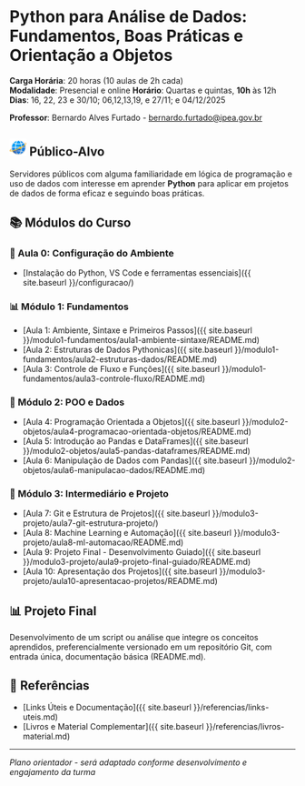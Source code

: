 # Python para Análise de Dados: Fundamentos, Boas Práticas e Orientação a Objetos

**Carga Horária**: 20 horas (10 aulas de 2h cada)  
**Modalidade**: Presencial e online 
**Horário**: Quartas e quintas, **10h** às 12h  
**Dias**: 16, 22, 23 e 30/10; 06,12,13,19, e 27/11; e 04/12/2025

**Professor**: Bernardo Alves Furtado - bernardo.furtado@ipea.gov.br

## <img src="images/world.png" width="30"> Público-Alvo
Servidores públicos com alguma familiaridade em lógica de programação e uso de dados com interesse em aprender **Python** para aplicar em projetos de dados de forma eficaz e seguindo boas práticas.

## 📚 Módulos do Curso

### 🔧 Aula 0: Configuração do Ambiente

- [Instalação do Python, VS Code e ferramentas essenciais]({{ site.baseurl }}/configuracao/)

### 📊 Módulo 1: Fundamentos
- [Aula 1: Ambiente, Sintaxe e Primeiros Passos]({{ site.baseurl }}/modulo1-fundamentos/aula1-ambiente-sintaxe/README.md)
- [Aula 2: Estruturas de Dados Pythonicas]({{ site.baseurl }}/modulo1-fundamentos/aula2-estruturas-dados/README.md)
- [Aula 3: Controle de Fluxo e Funções]({{ site.baseurl }}/modulo1-fundamentos/aula3-controle-fluxo/README.md)

### 🐍 Módulo 2: POO e Dados
- [Aula 4: Programação Orientada a Objetos]({{ site.baseurl }}/modulo2-objetos/aula4-programacao-orientada-objetos/README.md)
- [Aula 5: Introdução ao Pandas e DataFrames]({{ site.baseurl }}/modulo2-objetos/aula5-pandas-dataframes/README.md)
- [Aula 6: Manipulação de Dados com Pandas]({{ site.baseurl }}/modulo2-objetos/aula6-manipulacao-dados/README.md)

### 🚀 Módulo 3: Intermediário e Projeto
- [Aula 7: Git e Estrutura de Projetos]({{ site.baseurl }}/modulo3-projeto/aula7-git-estrutura-projeto/)
- [Aula 8: Machine Learning e Automação]({{ site.baseurl }}/modulo3-projeto/aula8-ml-automacao/README.md)
- [Aula 9: Projeto Final - Desenvolvimento Guiado]({{ site.baseurl }}/modulo3-projeto/aula9-projeto-final-guiado/README.md)
- [Aula 10: Apresentação dos Projetos]({{ site.baseurl }}/modulo3-projeto/aula10-apresentacao-projetos/README.md)

## 📊 Projeto Final
Desenvolvimento de um script ou análise que integre os conceitos aprendidos, preferencialmente versionado em um repositório Git, com entrada única, documentação básica (README.md).

## 📖 Referências
- [Links Úteis e Documentação]({{ site.baseurl }}/referencias/links-uteis.md)
- [Livros e Material Complementar]({{ site.baseurl }}/referencias/livros-material.md)

---

*Plano orientador - será adaptado conforme desenvolvimento e engajamento da turma*